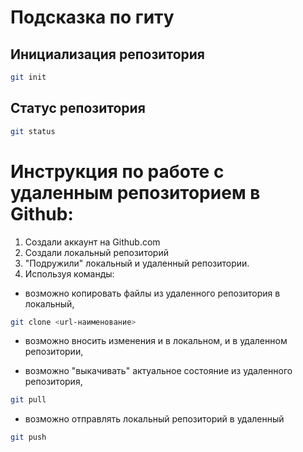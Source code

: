 # Подсказка по гиту

## Инициализация репозитория

```sh
git init
```

## Статус репозитория

```sh
git status
```

# Инструкция по работе с удаленным репозиторием в Github:
1. Создали аккаунт на Github.com
2. Создали локальный репозиторий
3. "Подружили" локальный и удаленный репозитории.
4. Используя команды:
  - возможно копировать файлы из удаленного репозитория в локальный, 
  ```sh
  git clone <url-наименование>
  ```
  - возможно вносить изменения и в локальном, и в удаленном репозитории,

  - возможно "выкачивать" актуальное состояние из удаленного репозитория,

  ```sh
  git pull
  ```

  - возможно отправлять локальный репозиторий в удаленный

```sh
git push
```

